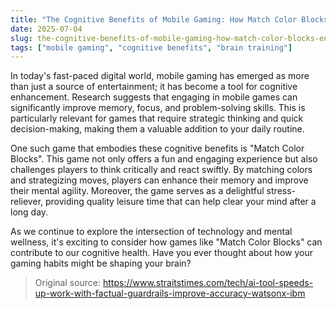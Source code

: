 ```yaml
---
title: "The Cognitive Benefits of Mobile Gaming: How Match Color Blocks Enhances Your Mind"
date: 2025-07-04
slug: the-cognitive-benefits-of-mobile-gaming-how-match-color-blocks-enhances-your-mind
tags: ["mobile gaming", "cognitive benefits", "brain training"]
---
```


In today's fast-paced digital world, mobile gaming has emerged as more than just a source of entertainment; it has become a tool for cognitive enhancement. Research suggests that engaging in mobile games can significantly improve memory, focus, and problem-solving skills. This is particularly relevant for games that require strategic thinking and quick decision-making, making them a valuable addition to your daily routine.

One such game that embodies these cognitive benefits is "Match Color Blocks". This game not only offers a fun and engaging experience but also challenges players to think critically and react swiftly. By matching colors and strategizing moves, players can enhance their memory and improve their mental agility. Moreover, the game serves as a delightful stress-reliever, providing quality leisure time that can help clear your mind after a long day.

As we continue to explore the intersection of technology and mental wellness, it's exciting to consider how games like "Match Color Blocks" can contribute to our cognitive health. Have you ever thought about how your gaming habits might be shaping your brain?
> Original source: https://www.straitstimes.com/tech/ai-tool-speeds-up-work-with-factual-guardrails-improve-accuracy-watsonx-ibm